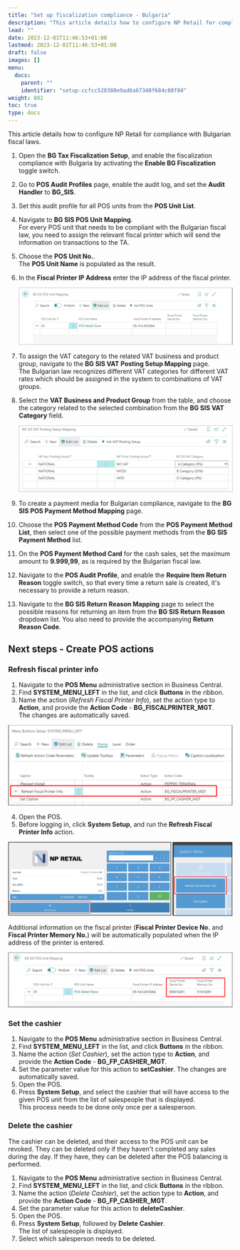 ```yaml
---
title: "Set up fiscalization compliance - Bulgaria"
description: "This article details how to configure NP Retail for compliance in Bulgaria."
lead: ""
date: 2023-12-01T11:46:53+01:00
lastmod: 2023-12-01T11:46:53+01:00
draft: false
images: []
menu:
  docs:
    parent: ""
    identifier: "setup-ccfcc520380e9ad6a67348f684c08f04"
weight: 802
toc: true
type: docs
---
```


This article details how to configure NP Retail for compliance with Bulgarian fiscal laws.

1. Open the **BG Tax Fiscalization Setup**, and enable the fiscalization compliance with Bulgaria by activating the **Enable BG Fiscalization** toggle switch.
2. Go to **POS Audit Profiles** page, enable the audit log, and set the **Audit Handler** to **BG_SIS**.      
3. Set this audit profile for all POS units from the **POS Unit List**. 
4. Navigate to **BG SIS POS Unit Mapping**.       
   For every POS unit that needs to be compliant with the Bulgarian fiscal law, you need to assign the relevant fiscal printer which will send the information on transactions to the TA.
5. Choose the **POS Unit No.**.       
   The **POS Unit Name** is populated as the result. 
6. In the **Fiscal Printer IP Address** enter the IP address of the fiscal printer. 

   ![bg_fisc](Images/bg_fisc.PNG)

7. To assign the VAT category to the related VAT business and product group, navigate to the **BG SIS VAT Posting Setup Mapping** page.     
   The Bulgarian law recognizes different VAT categories for different VAT rates which should be assigned in the system to combinations of VAT groups. 
8. Select the **VAT Business and Product Group** from the table, and choose the category related to the selected combination from the **BG SIS VAT Category** field. 

   ![bg_fisc1](Images/bg_fisc1.PNG)

9. To create a payment media for Bulgarian compliance, navigate to the **BG SIS POS Payment Method Mapping** page.
10. Choose the **POS Payment Method Code** from the **POS Payment Method List**, then select one of the possible payment methods from the **BG SIS Payment Method** list. 
11. On the **POS Payment Method Card** for the cash sales, set the maximum amount to **9.999,99**, as is required by the Bulgarian fiscal law.
12. Navigate to the **POS Audit Profile**, and enable the **Require Item Return Reason** toggle switch, so that every time a return sale is created, it's necessary to provide a return reason.
13. Navigate to the **BG SIS Return Reason Mapping** page to select the possible reasons for returning an item from the **BG SIS Return Reason** dropdown list. You also need to provide the accompanying **Return Reason Code**.

## Next steps - Create POS actions

### Refresh fiscal printer info

1. Navigate to the **POS Menu** administrative section in Business Central.
2. Find **SYSTEM_MENU_LEFT** in the list, and click **Buttons** in the ribbon.
3. Name the action (*Refresh Fiscal Printer Info*), set the action type to **Action**, and provide the **Action Code** - **BG_FISCALPRINTER_MGT**.      
   The changes are automatically saved.

  ![bg_fisc4](Images/bg_fisc4.PNG)   

4. Open the POS.
5. Before logging in, click **System Setup**, and run the **Refresh Fiscal Printer Info** action. 
  
  ![bg_fisc2](Images/bg_fisc2.PNG)   

  Additional information on the fiscal printer (**Fiscal Printer Device No.** and **Fiscal Printer Memory No.**) will be automatically populated when the IP address of the printer is entered.

  ![bg_fisc3](Images/bg_fisc3.PNG)   

### Set the cashier

1. Navigate to the **POS Menu** administrative section in Business Central.
2. Find **SYSTEM_MENU_LEFT** in the list, and click **Buttons** in the ribbon.
3. Name the action (*Set Cashier*), set the action type to **Action**, and provide the **Action Code** - **BG_FP_CASHIER_MGT**.      
4. Set the parameter value for this action to **setCashier**. 
   The changes are automatically saved.
5. Open the POS.
6. Press **System Setup**, and select the cashier that will have access to the given POS unit from the list of salespeople that is displayed.     
   This process needs to be done only once per a salesperson.

### Delete the cashier

The cashier can be deleted, and their access to the POS unit can be revoked. They can be deleted only if they haven't completed any sales during the day. If they have, they can be deleted after the POS balancing is performed. 

1. Navigate to the **POS Menu** administrative section in Business Central.
2. Find **SYSTEM_MENU_LEFT** in the list, and click **Buttons** in the ribbon.
3. Name the action (*Delete Cashier*), set the action type to **Action**, and provide the **Action Code** - **BG_FP_CASHIER_MGT**.      
4. Set the parameter value for this action to **deleteCashier**. 
5. Open the POS.
6. Press **System Setup**, followed by **Delete Cashier**.     
   The list of salespeople is displayed.
7. Select which salesperson needs to be deleted.